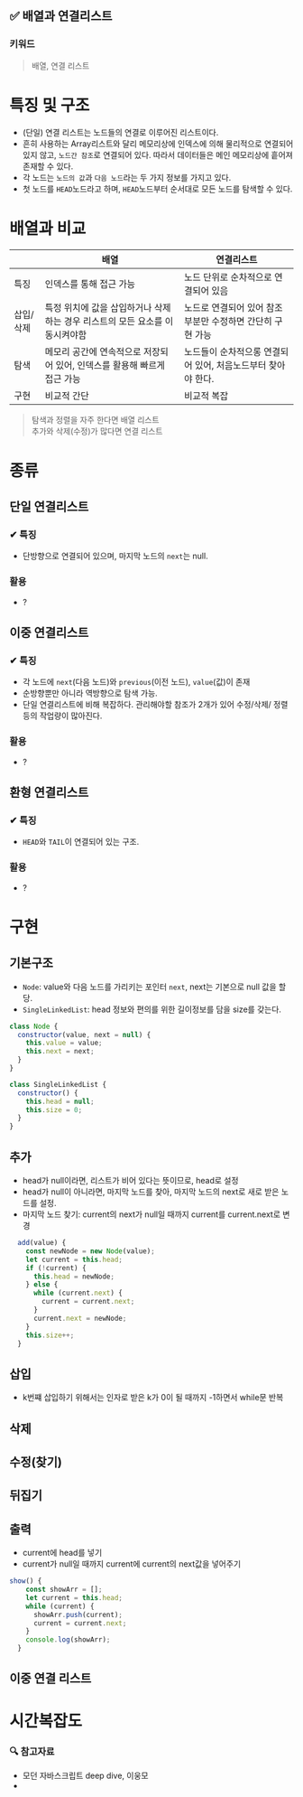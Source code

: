 ## ✅ 배열과 연결리스트

### 키워드

> 배열, 연결 리스트

# 특징 및 구조

- (단일) 연결 리스트는 노드들의 연결로 이루어진 리스트이다.
- 흔히 사용하는 Array리스트와 달리 메모리상에 인덱스에 의해 물리적으로 연결되어 있지 않고, `노드간 참조`로 연결되어 있다. 따라서 데이터들은 메인 메모리상에 흩어져 존재할 수 있다.
- 각 노드는 `노드의 값`과 `다음 노드`라는 두 가지 정보를 가지고 있다.
- 첫 노드를 `HEAD`노드라고 하며, `HEAD`노드부터 순서대로 모든 노드를 탐색할 수 있다.

# 배열과 비교

|           | 배열                                                                        | 연결리스트                                                   |
| --------- | --------------------------------------------------------------------------- | ------------------------------------------------------------ |
| 특징      | 인덱스를 통해 접근 가능                                                     | 노드 단위로 순차적으로 연결되어 있음                         |
| 삽입/삭제 | 특정 위치에 값을 삽입하거나 삭제하는 경우 리스트의 모든 요소를 이동시켜야함 | 노드로 연결되어 있어 참조부분만 수정하면 간단히 구현 가능    |
| 탐색      | 메모리 공간에 연속적으로 저장되어 있어, 인덱스를 활용해 빠르게 접근 가능    | 노드들이 순차적으롱 연결되어 있어, 처음노드부터 찾아야 한다. |
| 구현      | 비교적 간단                                                                 | 비교적 복잡                                                  |

> 탐색과 정렬을 자주 한다면 배열 리스트 <br>
> 추가와 삭제(수정)가 많다면 연결 리스트

# 종류

## 단일 연결리스트

### ✔ 특징

- 단방향으로 연결되어 있으며, 마지막 노드의 `next`는 null.

### 활용

- ?

## 이중 연결리스트

### ✔ 특징

- 각 노드에 `next`(다음 노드)와 `previous`(이전 노드), `value`(값)이 존재
- 순방향뿐만 아니라 역방향으로 탐색 가능.
- 단일 연결리스트에 비해 복잡하다. 관리해야할 참조가 2개가 있어 수정/삭제/ 정렬 등의 작업량이 많아진다.

### 활용

- ?

## 환형 연결리스트

### ✔ 특징

- `HEAD`와 `TAIL`이 연결되어 있는 구조.

### 활용

- ?

# 구현

## 기본구조

- `Node`: value와 다음 노드를 가리키는 포인터 `next`, next는 기본으로 null 값을 할당.
- `SingleLinkedList`: head 정보와 편의를 위한 길이정보를 담을 size를 갖는다.

```js
class Node {
  constructor(value, next = null) {
    this.value = value;
    this.next = next;
  }
}

class SingleLinkedList {
  constructor() {
    this.head = null;
    this.size = 0;
  }
}
```

## 추가

- head가 null이라면, 리스트가 비어 있다는 뜻이므로, head로 설정
- head가 null이 아니라면, 마지막 노드를 찾아, 마지막 노드의 next로 새로 받은 노드를 설정.
- 마지막 노드 찾기: current의 next가 null일 때까지 current를 current.next로 변경

```js
  add(value) {
    const newNode = new Node(value);
    let current = this.head;
    if (!current) {
      this.head = newNode;
    } else {
      while (current.next) {
        current = current.next;
      }
      current.next = newNode;
    }
    this.size++;
  }
```

## 삽입

- k번쨰 삽입하기 위해서는 인자로 받은 k가 0이 될 때까지 -1하면서 while문 반복

## 삭제

## 수정(찾기)

## 뒤집기

## 출력

- current에 head를 넣기
- current가 null일 때까지 current에 current의 next값을 넣어주기

```js
show() {
    const showArr = [];
    let current = this.head;
    while (current) {
      showArr.push(current);
      current = current.next;
    }
    console.log(showArr);
  }
```

## 이중 연결 리스트

# 시간복잡도

### 🔍 참고자료

- 모던 자바스크립트 deep dive, 이웅모
-
